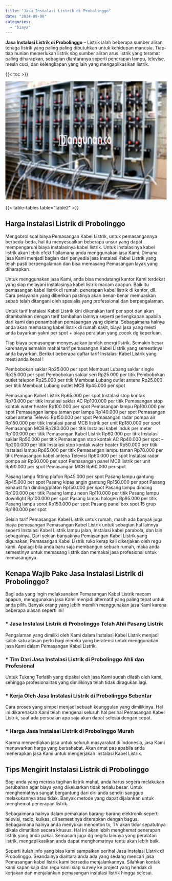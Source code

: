 ```yaml
---
title: "Jasa Instalasi Listrik di Probolinggo"
date: "2024-09-08"
categories: 
  - "biaya"
---
```


**Jasa Instalasi Listrik di Probolinggo** – Listrik ialah beberapa sumber aliran tenaga listrik yang paling paling dibutuhkan untuk kehidupan manusia. Tiap-tiap hunian memerlukan listrik sbg sumber aliran arus listrik yang teramat paling diharapkan, sebagian diantaranya seperti penerapan lampu, televise, mesin cuci, dan kelengkapan yang lain yang mengaplikasikan listrik.

{{< toc >}}

![Jasa Instalasi Listrik di Probolinggo](/images/instalasi-listrik-murah23.png)

{{< table-tables table="table2" >}}

## Harga Instalasi Listrik di Probolinggo

Mengobrol soal biaya Pemasangan Kabel Listrik, untuk pemasangannya berbeda-beda, hal itu menyesuaikan beberapa unsur yang dapat mempengaruhi biaya instalasinya kabel listrik. Untuk instalasinya kabel listrik akan lebih efektif bilamana anda menggunakan jasa Kami. Dimana jasa Kami menjadi bagian dari penyedia jasa Instalasi Kabel Listrik yang telah pasti berpengalaman dan bisa memasang Pemasangan layak yang diharapkan.

Untuk menggunakan jasa Kami, anda bisa mendatangi kantor Kami terdekat yang siap melayani instalasinya kabel listrik macam apapun. Baik itu pemasangan kabel listrik di rumah, penerapan kabel listrik di kantor, dll. Cara pelayanan yang diberikan pastinya akan benar-benar memuaskan sebab telah ditangani oleh spesialis yang professional dan berpengalaman.

Untuk tarif Instalasi Kabel Listrik kini dikenakan tarif per spot dan akan ditambahkan dengan tarif tambahan lainnya seperti perlengkapan apabila dari kami dan penambahan pemasangan yang dipinta. Sebagaimana halnya anda akan memasang kabel listrik di rumah sakit, biaya jasa yang mesti anda bayarkan yakni per spot + biaya peralatan yang cocok dg keperluan.

Tiap biaya pemasangan menyesuaikan jumlah energi listrik. Semakin besar karenanya semakin mahal tarif pemasangan Kabel Listrik yang semestinya anda bayarkan. Berikut beberapa daftar tarif Instalasi Kabel Listrik yang mesti anda kenal !

Pembobokan saklar Rp25.000 per spot Membuat Lubang saklar single Rp25.000 per spot Pembobokan saklar seri Rp25.000 per titik Pembobokan outlet telepon Rp25.000 per titik Membuat Lubang outlet antena Rp25.000 per titik Membuat Lubang outlet MCB Rp45.000 per spot

Pemasangan Kabel Listrik Rp65.000 per spot Instalasi stop kontak Rp70.000 per titik Instalasi saklar AC Rp100.000 per titik Pemasangan stop kontak water heater Rp100.000 per spot Pemasangan lampu Rp100.000 per spot Pemasangan lampu taman per lampu Rp140.000 per spot Pemasangan kabel antena Televisi Rp150.000 per spot Pemasangan radar pompa air Rp150.000 per titik Instalasi panel MCB listrik per unit Rp180.000 per spot Pemasangan MCB Rp280.000 per titik Instalasi kabel induk per meter Rp100.000 per titik Pemasangan Kabel Listrik Rp60.000 per titik Instalasi saklar Rp50.000 per titik Pemasangan stop kontak AC Rp40.000 per spot – Rp200.000 per titik Instalasi stop kontak water heater Rp50.000 per titik Instalasi lampu Rp65.000 per titik Pemasangan lampu taman Rp70.000 per titik Pemasangan kabel antena Televisi Rp60.000 per spot Instalasi radar pompa air Rp60.000 per spot Pemasangan panel MCB listrik per unit Rp90.000 per spot Pemasangan MCB Rp60.000 per spot

Pasang lampu fitting plafon Rp45.000 per spot Pasang lampu gantung Rp45.000 per spot Pasang kipas angin gantung Rp150.000 per spot Pasang exhaust fan dinding/plafon Rp150.000 per spot Pasang lampu dinding Rp100.000 per titik Pasang lampu neon Rp110.000 per titik Pasang lampu downlight Rp100.000 per spot Pasang lampu halogen Rp95.000 per titik Pasang lampu sorot Rp150.000 per spot Pasang panel box spot 15 grup Rp180.000 per spot

Selain tarif Pemasangan Kabel Listrik untuk rumah, masih ada banyak juga biaya pemasangan Pemasangan Kabel Listrik untuk sebagian hal lainnya seperti Instalasi Kabel Listrik lampu jalan, Instalasi kabel parabola, dan lain sebagainya. Dari sekian banyaknya Pemasangan Kabel Listrik yang digunakan, Pemasangan Kabel Listrik ruko kerap kali dikerjakan oleh regu kami. Apalagi bila anda baru saja membangun sebuah rumah, maka anda semestinya untuk memasang listrik dan memakai jasa profesional untuk memasangnya.

## Kenapa Wajib Pake Jasa Instalasi Listrik di Probolinggo?

Bagi ada yang ingin melaksanakan Pemasangan Kabel Listrik macam apapun, menggunakan jasa Kami menjadi alternatif yang paling tepat untuk anda pilih. Banyak orang yang lebih memilih menggunakan jasa Kami karena beberapa alasan seperti ini!

### \* Jasa Instalasi Listrik di Probolinggo Telah Ahli Pasang Listrik

Pengalaman yang dimiliki oleh Kami dalam Instalasi Kabel Listrik menjadi salah satu alasan perlu bagi mereka yang beratensi untuk menggunakan jasa Kami dalam Pemasangan Kabel Listrik.

### \* Tim Dari Jasa Instalasi Listrik di Probolinggo Ahli dan Profesional

Untuk Tukang Terlatih yang dipakai oleh jasa Kami sudah dilatih oleh kami, sehingga profesionalitas yang dimilikinya telah tidak diragukan lagi.

### \* Kerja Oleh Jasa Instalasi Listrik di Probolinggo Sebentar

Cara proses yang simpel menjadi sebuah keunggulan yang dimilikinya. Hal ini dikarenakan Kami telah mengenal seluruh hal perihal Pemasangan Kabel Listrik, saat ada persoalan apa saja akan dapat selesai dengan cepat.

### \* Harga Jasa Instalasi Listrik di Probolinggo Murah

Karena menyediakan jasa untuk seluruh masyarakat di Indonesia, jasa Kami menawarkan harga yang bersahabat. Akan amat pas apabila anda menerapkan jasa Kami untuk mengerjakan Instalasi Kabel Listrik.

## Tips Mengirit Instalasi Listrik di Probolinggo


Bagi anda yang merasa tagihan listrik mahal, anda harus segera melakukan perubahan agar biaya yang dikeluarkan tidak terlalu besar. Untuk menghematnya sangat bergantung dari diri anda sendiri sanggup melakukannya atau tidak. Banyak metode yang dapat dijalankan untuk menghemat penerapan listrik.

Sebagaimana halnya dalam pemakaian barang-barang elektronik seperti televisi, radio, kulkas, dll semestinya diterapkan dengan bagus. Sebagaimana halnya anda menyukai menonton tv, TV akan tidur sepatutnya dikala dimatikan secara khusus. Hal ini akan lebih menghemat penerapan listrik yang anda pakai. Semacam juga dg begitu lainnya yang peralatan listrik, mengaplikasikan anda dapat menghematnya tentu akan lebih baik.

Seperti itulah info yang bisa kami sampaikan perihal Jasa Instalasi Listrik di Probolinggo. Seandainya diantara anda ada yang sedang mencari jasa Pemasangan kabel listrik kami bersedia menjalankannya. Silahkan kontak kami kapan saja dan regu kami siap survey ke project yang hendak di kerjakan dan menjalankan pemasangan instalasi listrik hingga selesai.
